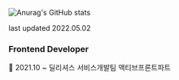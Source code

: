 

![Anurag's GitHub stats](https://github-readme-stats.vercel.app/api?username=leehyeonj&show_icons=true&theme=radical)

last updated 2022.05.02

<h3>Frontend Developer</h3>
<div>📌 2021.10 ~ 딜리셔스 서비스개발팀 액티브프론트파트 </div>

